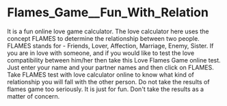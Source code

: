 # Flames_Game__Fun_With_Relation
It is a fun online love game calculator. The love calculator here uses the concept FLAMES to determine the relationship between two people. FLAMES stands for - Friends, Lover, Affection, Marriage, Enemy, Sister. If you are in love with someone, and if you would like to test the love compatibility between him/her then take this Love Flames Game online test. Just enter your name and your partner names and then click on FLAMES. Take FLAMES test with love calculator online to know what kind of relationship you will fall with the other person. Do not take the results of flames game too seriously. It is just for fun. Don't take the results as a matter of concern.
